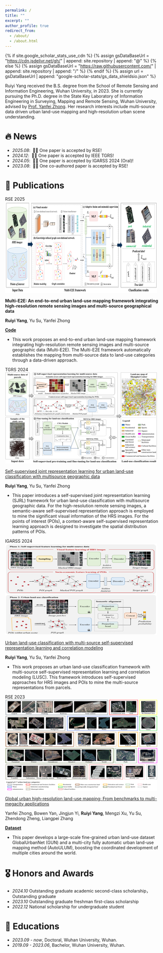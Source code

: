 ```yaml
---
permalink: /
title: ""
excerpt: ""
author_profile: true
redirect_from: 
  - /about/
  - /about.html
---
```


{% if site.google_scholar_stats_use_cdn %}
{% assign gsDataBaseUrl = "https://cdn.jsdelivr.net/gh/" | append: site.repository | append: "@" %}
{% else %}
{% assign gsDataBaseUrl = "https://raw.githubusercontent.com/" | append: site.repository | append: "/" %}
{% endif %}
{% assign url = gsDataBaseUrl | append: "google-scholar-stats/gs_data_shieldsio.json" %}
<span class='anchor' id='about-me'></span>

Ruiyi Yang received the B.S. degree from the School of Remote Sensing and Information Engineering, Wuhan University, in 2023. She is currently pursuing the Ph.D. degree in the State Key Laboratory of Information Engineering in Surveying, Mapping and Remote Sensing, Wuhan University, advised by <u>Prof. Yanfei Zhong</u>. Her research interests include multi-source data driven urban land-use mapping and high-resolution urban scene understanding. 


# 🔥 News
- *2025.08*: &nbsp;🎉🎉 One paper is accepted by RSE! 
- *2024.12*: &nbsp;🎉🎉 One paper is accepted by IEEE TGRS!
- *2024.05*: &nbsp;🎉🎉 One paper is accepted by IGARSS 2024 (Oral)! 
- *2023.08*: &nbsp;🎉🎉 One co-authored paper is accepted by RSE!


# 📝 Publications 

<div class='paper-box'><div class='paper-box-image'><div><div class="badge">RSE 2025</div><img src='images/Multi_E2E.png' alt="sym" width="500" height="300"></div></div>
<div class='paper-box-text' markdown="1">

**Multi-E2E: An end-to-end urban land-use mapping framework integrating high-resolution remote sensing images and multi-source geographical data**

**Ruiyi Yang**, Yu Su, Yanfei Zhong

[**Code**](https://github.com/Rayoll/Multi_E2E) <strong><span class='show_paper_citations' data='DhtAFkwAAAAJ:ALROH1vI_8AC'></span></strong>

- This work proposes an end-to-end urban land-use mapping framework integrating high-resolution remote sensing images and multi-source geographic data (Multi-E2E). The Multi-E2E framework automatically establishes the mapping from multi-source data to land-use categories through a data-driven approach.
</div>
</div>

<div class='paper-box'><div class='paper-box-image'><div><div class="badge">TGRS 2024</div><img src='images/SJRL.png' alt="sym" width="500" height="300"></div></div>
<div class='paper-box-text' markdown="1">
  
[Self-supervised joint representation learning for urban land-use classification with multisource geographic data](https://ieeexplore.ieee.org/abstract/document/10855160/)

**Ruiyi Yang**, Yu Su, Yanfei Zhong

- This paper introduces a self-supervised joint representation learning (SJRL) framework for urban land-use classification with multisource geographic data. For the high-resolution remote sensing images, a semantic-aware self-supervised representation approach is employed to mine the significant visual information of the HRS images. For the points of interest (POIs), a context-aware self-supervised representation learning approach is designed to investigate the spatial distribution patterns of POIs.
</div>
</div>

<div class='paper-box'><div class='paper-box-image'><div><div class="badge">IGARSS 2024</div><img src='images/LUSA.png' alt="sym" width="500" height="300"></div></div>
<div class='paper-box-text' markdown="1">
  
[Urban land-use classification with multi-source self-supervised representation learning and correlation modeling](https://ieeexplore.ieee.org/document/10642159)

**Ruiyi Yang**, Yu Su, Yanfei Zhong

- This work proposes an urban land-use classification framework with multi-source self-supervised representation learning and correlation modeling (LUSC). This framework introduces self-supervised approaches for HRS images and POIs to mine the multi-source representations from parcels.
</div>
</div>

<div class='paper-box'><div class='paper-box-image'><div><div class="badge">RSE 2023</div><img src='images/GUN.png' alt="sym" width="500" height="300"></div></div>
<div class='paper-box-text' markdown="1">

[Global urban high-resolution land-use mapping: From benchmarks to multi-megacity applications](https://www.sciencedirect.com/science/article/pii/S0034425723003097)

Yanfei Zhong, Bowen Yan, Jingjun Yi, **Ruiyi Yang**, Mengzi Xu, Yu Su, Zhendong Zheng, Liangpei Zhang

[**Dataset**](https://rsidea.whu.edu.cn/GUN_dataset.htm) <strong><span class='show_paper_citations' data='DhtAFkwAAAAJ:ALROH1vI_8AC'></span></strong>

- This paper develops a large-scale fine-grained urban land-use dataset GlobalUrbanNet (GUN) and a multi-city fully automatic urban land-use mapping method (AutoULUM), boosting the coordinated development of multiple cities around the world.
</div>
</div>

# 🎖 Honors and Awards
- *2024.10* Outstanding graduate academic second-class scholarship，Outstanding graduate
- *2023.10* Outstanding graduate freshman first-class scholarship
- *2022.12* National scholarship for undergraduate student

# 📖 Educations
- *2023.09 - now*, Doctoral, Wuhan University, Wuhan.
- *2019.09 - 2023.06*, Bachelor, Wuhan University, Wuhan.
